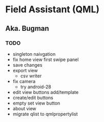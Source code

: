 
# Field Assistant (QML)
## Aka. Bugman


### TODO
- singleton naivgation
- fix home view first swipe panel
- save changes
- export view
  - csv writer
- fix camera
  - try android-28
- edit view buttons add/template
- create/edit buttons
- empty set view button
- about view
- migrate qlist to qmlpropertylist
